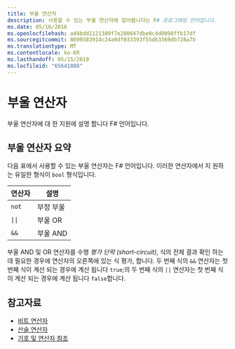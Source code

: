 ```yaml
---
title: 부울 연산자
description: 사용할 수 있는 부울 연산자에 알아봅니다는 F# 프로그래밍 언어입니다.
ms.date: 05/16/2016
ms.openlocfilehash: ad4bdd1121389f7e280647dbe0c4d0098ffb17df
ms.sourcegitcommit: 8699383914c24a0df033393f55db3369db728a7b
ms.translationtype: MT
ms.contentlocale: ko-KR
ms.lasthandoff: 05/15/2019
ms.locfileid: "65641888"
---
```

# <a name="boolean-operators"></a>부울 연산자

부울 연산자에 대 한 지원에 설명 합니다 F# 언어입니다.

## <a name="summary-of-boolean-operators"></a>부울 연산자 요약

다음 표에서 사용할 수 있는 부울 연산자는 F# 언어입니다. 이러한 연산자에서 지 원하는 유일한 형식이 `bool` 형식입니다.

|연산자|설명|
|--------|-----------|
|`not`|부정 부울|
|<code>&#124;&#124;</code>|부울 OR|
|`&&`|부울 AND|

부울 AND 및 OR 연산자를 수행 *평가 단락 (short-circuit)*, 식의 전체 결과 확인 하는 데 필요한 경우에 연산자의 오른쪽에 있는 식 평가, 합니다. 두 번째 식의 `&&` 연산자는 첫 번째 식이 계산 되는 경우에 계산 됩니다 `true`;의 두 번째 식의 `||` 연산자는 첫 번째 식이 계산 되는 경우에 계산 됩니다 `false`합니다.

## <a name="see-also"></a>참고자료

- [비트 연산자](bitwise-operators.md)
- [산술 연산자](arithmetic-operators.md)
- [기호 및 연산자 참조](index.md)
